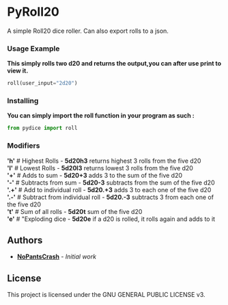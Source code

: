 
# PyRoll20

A simple Roll20 dice roller. Can also export rolls to a json.


### Usage Example

 **This simply rolls two d20 and returns the output,you can after use print to view it.**
```python
roll(user_input="2d20") 
```


### Installing

**You can simply import the roll function in your program as such :**
```python
from pydice import roll
```
### Modifiers
   **'h'** # Highest Rolls - **5d20h3** returns highest 3 rolls from the five d20<br/>
    **'l'** # Lowest Rolls - **5d20l3** returns lowest 3 rolls from the five d20<br/>
    **'+'**  # Adds to sum - **5d20+3** adds 3 to the sum of the five d20<br/>
    **'-'**  # Subtracts from sum - **5d20-3** subtracts from the sum of the five d20<br/>
    **'.+'** # Add to individual roll - **5d20.+3** adds 3 to each one of the five d20<br/>
   **'.-'**  # Subtract from individual roll - **5d20.-3** subtracts 3 from each one of the five d20<br/>
    **'t'**  # Sum of all rolls - **5d20t** sum of the five d20<br/>
    **'e'**  # "Exploding dice - **5d20e** if a d20 is rolled, it rolls again and adds to it<br/>
## Authors

* [**NoPantsCrash**](https://github.com/NoPantsCrash) - *Initial work*

## License
This project is licensed under the GNU GENERAL PUBLIC LICENSE v3.



